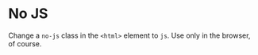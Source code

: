 # No JS

Change a `no-js` class in the `<html>` element to `js`. Use only in the browser, of course.